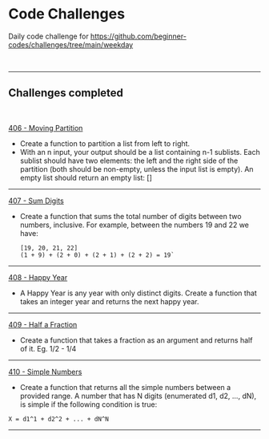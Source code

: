 # Code Challenges

Daily code challenge for https://github.com/beginner-codes/challenges/tree/main/weekday


&nbsp;

---

## Challenges completed

&nbsp; 

[406 - Moving Partition](challenge_406.js)

- Create a function to partition a list from left to right.
- With an n input, your output should be a list containing n-1 sublists. Each sublist should have two elements: the left and the right side of the partition (both should be non-empty, unless the input list is empty).
An empty list should return an empty list: []

---
[407 - Sum Digits](challenge_407.js)

- Create a function that sums the total number of digits between two numbers, inclusive. For example, between the numbers 19 and 22 we have:

  ```
  [19, 20, 21, 22]
  (1 + 9) + (2 + 0) + (2 + 1) + (2 + 2) = 19`
  ```

---
[408 - Happy Year](challenge_408.js)

 - A Happy Year is any year with only distinct digits. Create a function that takes an integer year and returns the next happy year.

---
[409 - Half a Fraction](challenge_409.js)

 - Create a function that takes a fraction as an argument and returns half of it. Eg. 1/2 - 1/4

---
[410 - Simple Numbers](challenge_410.js)

 - Create a function that returns all the simple numbers between a provided range. A number that has N digits (enumerated d1, d2, ..., dN), is simple if the following condition is true:
  ```
  X = d1^1 + d2^2 + ... + dN^N
  ```
---

